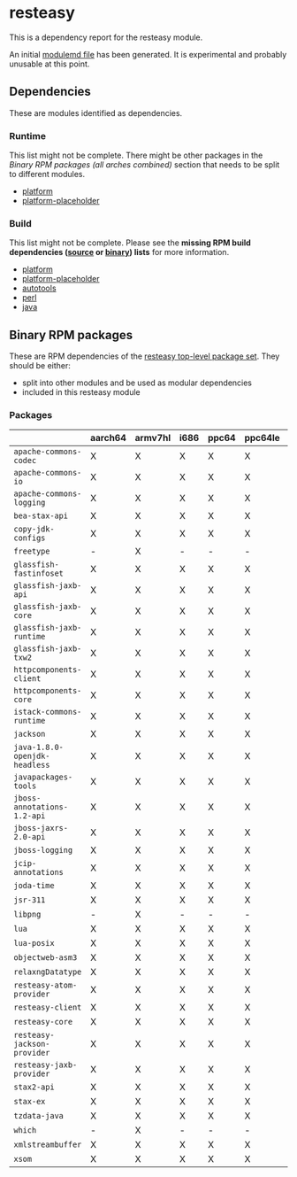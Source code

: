 # resteasy
This is a dependency report for the resteasy module.

An initial [modulemd file](resteasy.yaml) has been generated. It is experimental and probably unusable at this point.
## Dependencies
These are modules identified as dependencies.
### Runtime
This list might not be complete. There might be other packages in the *Binary RPM packages (all arches combined)* section that needs to be split to different modules.
* [platform](../platform)
* [platform-placeholder](../platform-placeholder)
### Build
This list might not be complete.
Please see the **missing RPM build dependencies ([source](all/buildtime-source-packages-short.txt) or [binary](all/buildtime-binary-packages-short.txt)) lists** for more information.
* [platform](../platform)
* [platform-placeholder](../platform-placeholder)
* [autotools](../autotools)
* [perl](../perl)
* [java](../java)
## Binary RPM packages
These are RPM dependencies of the [resteasy top-level package set](resteasy.csv). They should be either:
* split into other modules and be used as modular dependencies
* included in this resteasy module
### Packages
| |aarch64 |armv7hl |i686 |ppc64 |ppc64le |s390x |x86_64 |
|---|---|---|---|---|---|---|---|
| `apache-commons-codec` | X | X | X | X | X | X | X |
| `apache-commons-io` | X | X | X | X | X | X | X |
| `apache-commons-logging` | X | X | X | X | X | X | X |
| `bea-stax-api` | X | X | X | X | X | X | X |
| `copy-jdk-configs` | X | X | X | X | X | X | X |
| `freetype` | - | X | - | - | - | X | - |
| `glassfish-fastinfoset` | X | X | X | X | X | X | X |
| `glassfish-jaxb-api` | X | X | X | X | X | X | X |
| `glassfish-jaxb-core` | X | X | X | X | X | X | X |
| `glassfish-jaxb-runtime` | X | X | X | X | X | X | X |
| `glassfish-jaxb-txw2` | X | X | X | X | X | X | X |
| `httpcomponents-client` | X | X | X | X | X | X | X |
| `httpcomponents-core` | X | X | X | X | X | X | X |
| `istack-commons-runtime` | X | X | X | X | X | X | X |
| `jackson` | X | X | X | X | X | X | X |
| `java-1.8.0-openjdk-headless` | X | X | X | X | X | X | X |
| `javapackages-tools` | X | X | X | X | X | X | X |
| `jboss-annotations-1.2-api` | X | X | X | X | X | X | X |
| `jboss-jaxrs-2.0-api` | X | X | X | X | X | X | X |
| `jboss-logging` | X | X | X | X | X | X | X |
| `jcip-annotations` | X | X | X | X | X | X | X |
| `joda-time` | X | X | X | X | X | X | X |
| `jsr-311` | X | X | X | X | X | X | X |
| `libpng` | - | X | - | - | - | X | - |
| `lua` | X | X | X | X | X | X | X |
| `lua-posix` | X | X | X | X | X | X | X |
| `objectweb-asm3` | X | X | X | X | X | X | X |
| `relaxngDatatype` | X | X | X | X | X | X | X |
| `resteasy-atom-provider` | X | X | X | X | X | X | X |
| `resteasy-client` | X | X | X | X | X | X | X |
| `resteasy-core` | X | X | X | X | X | X | X |
| `resteasy-jackson-provider` | X | X | X | X | X | X | X |
| `resteasy-jaxb-provider` | X | X | X | X | X | X | X |
| `stax2-api` | X | X | X | X | X | X | X |
| `stax-ex` | X | X | X | X | X | X | X |
| `tzdata-java` | X | X | X | X | X | X | X |
| `which` | - | X | - | - | - | X | - |
| `xmlstreambuffer` | X | X | X | X | X | X | X |
| `xsom` | X | X | X | X | X | X | X |
